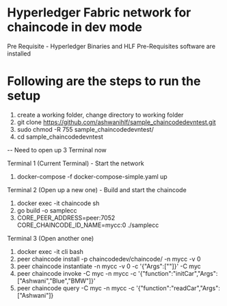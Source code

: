 # Hyperledger Fabric network for chaincode in dev mode

Pre Requisite - Hyperledger Binaries and HLF Pre-Requisites software are installed

# Following are the steps to run the setup
1. create a working folder, change directory to working folder
2. git clone https://github.com/ashwanihlf/sample_chaincodedevntest.git
3. sudo chmod -R 755 sample_chaincodedevntest/
4. cd sample_chaincodedevntest  

-- Need to open up 3 Terminal now

Terminal 1 (Current Terminal) - Start the network
1. docker-compose -f docker-compose-simple.yaml up

Terminal 2 (Open up a new one) - Build and start the chaincode
1. docker exec -it chaincode sh
2. go build -o samplecc
3. CORE_PEER_ADDRESS=peer:7052 CORE_CHAINCODE_ID_NAME=mycc:0 ./samplecc

Terminal 3 (Open another one)

1. docker exec -it cli bash
2.  peer chaincode install -p chaincodedev/chaincode/ -n mycc -v 0
3.  peer chaincode instantiate -n mycc -v 0 -c '{"Args":[""]}' -C myc
4. peer chaincode invoke -C myc -n mycc -c '{"function":"initCar","Args":["Ashwani","Blue","BMW"]}'
5. peer chaincode query -C myc -n mycc -c '{"function":"readCar","Args":["Ashwani"]}
